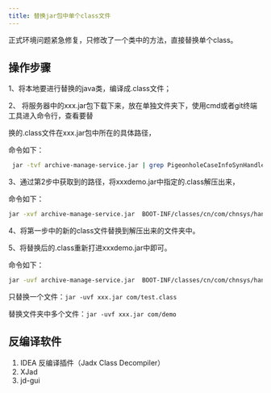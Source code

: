 ```yaml
---
title: 替换jar包中单个class文件
---
```



正式环境问题紧急修复，只修改了一个类中的方法，直接替换单个class。

## 操作步骤

1、将本地要进行替换的java类，编译成.class文件；

2、 将服务器中的xxx.jar包下载下来，放在单独文件夹下，使用cmd或者git终端工具进入命令行，查看要替

换的.class文件在xxx.jar包中所在的具体路径，

命令如下：

~~~bash
 jar -tvf archive-manage-service.jar | grep PigeonholeCaseInfoSynHandlerImpl.class
~~~

3、通过第2步中获取到的路径，将xxxdemo.jar中指定的.class解压出来，

命令如下：

~~~bash
jar -xvf archive-manage-service.jar  BOOT-INF/classes/cn/com/chnsys/handler/impl/PigeonholeCaseInfoSynHandlerImpl.class
~~~

4、将第一步中的新的class文件替换到解压出来的文件夹中。

5、将替换后的.class重新打进xxxdemo.jar中即可。

命令如下：

~~~bash
jar -uvf archive-manage-service.jar  BOOT-INF/classes/cn/com/chnsys/handler/impl/PigeonholeCaseInfoSynHandlerImpl.class
~~~


只替换一个文件：`jar -uvf xxx.jar com/test.class`

替换文件夹中多个文件：`jar -uvf xxx.jar com/demo`






## 反编译软件

1. IDEA 反编译插件（Jadx Class Decompiler）
2. XJad
3. jd-gui